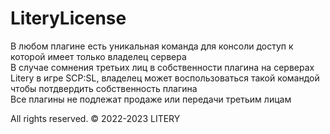# LiteryLicense
В любом плагине есть уникальная команда для консоли доступ к которой имеет только владелец сервера  
В случае сомнения третьих лиц в собственности плагина на серверах Litery в игре SCP:SL, владелец может воспользоваться такой командой чтобы потдвердить собственность плагина   
Все плагины не подлежат продаже или передачи третьим лицам

All rights reserved. © 2022-2023 LITERY

